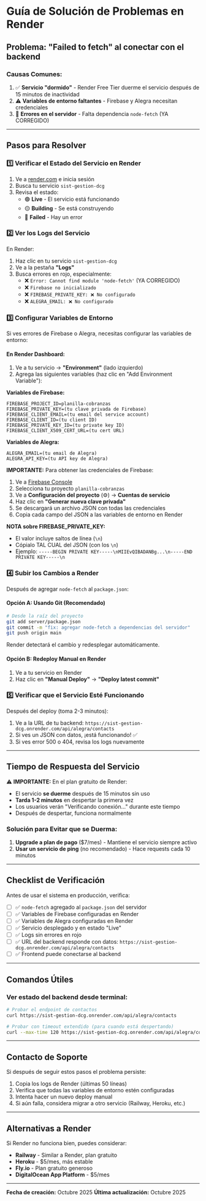 # Guía de Solución de Problemas en Render

## Problema: "Failed to fetch" al conectar con el backend

### Causas Comunes:
1. ✅ **Servicio "dormido"** - Render Free Tier duerme el servicio después de 15 minutos de inactividad
2. ⚠️ **Variables de entorno faltantes** - Firebase y Alegra necesitan credenciales
3. 🐛 **Errores en el servidor** - Falta dependencia `node-fetch` (YA CORREGIDO)

---

## Pasos para Resolver

### 1️⃣ Verificar el Estado del Servicio en Render

1. Ve a [render.com](https://render.com) e inicia sesión
2. Busca tu servicio `sist-gestion-dcg`
3. Revisa el estado:
   - 🟢 **Live** - El servicio está funcionando
   - 🟡 **Building** - Se está construyendo
   - 🔴 **Failed** - Hay un error

### 2️⃣ Ver los Logs del Servicio

En Render:
1. Haz clic en tu servicio `sist-gestion-dcg`
2. Ve a la pestaña **"Logs"**
3. Busca errores en rojo, especialmente:
   - ❌ `Error: Cannot find module 'node-fetch'` (YA CORREGIDO)
   - ❌ `Firebase no inicializado`
   - ❌ `FIREBASE_PRIVATE_KEY: ❌ No configurado`
   - ❌ `ALEGRA_EMAIL: ❌ No configurado`

### 3️⃣ Configurar Variables de Entorno

Si ves errores de Firebase o Alegra, necesitas configurar las variables de entorno:

#### En Render Dashboard:

1. Ve a tu servicio → **"Environment"** (lado izquierdo)
2. Agrega las siguientes variables (haz clic en "Add Environment Variable"):

**Variables de Firebase:**
```
FIREBASE_PROJECT_ID=planilla-cobranzas
FIREBASE_PRIVATE_KEY=(tu clave privada de Firebase)
FIREBASE_CLIENT_EMAIL=(tu email del service account)
FIREBASE_CLIENT_ID=(tu client ID)
FIREBASE_PRIVATE_KEY_ID=(tu private key ID)
FIREBASE_CLIENT_X509_CERT_URL=(tu cert URL)
```

**Variables de Alegra:**
```
ALEGRA_EMAIL=(tu email de Alegra)
ALEGRA_API_KEY=(tu API key de Alegra)
```

**IMPORTANTE:** Para obtener las credenciales de Firebase:
1. Ve a [Firebase Console](https://console.firebase.google.com)
2. Selecciona tu proyecto `planilla-cobranzas`
3. Ve a **Configuración del proyecto** (⚙️) → **Cuentas de servicio**
4. Haz clic en **"Generar nueva clave privada"**
5. Se descargará un archivo JSON con todas las credenciales
6. Copia cada campo del JSON a las variables de entorno en Render

**NOTA sobre FIREBASE_PRIVATE_KEY:**
- El valor incluye saltos de línea (`\n`)
- Cópialo TAL CUAL del JSON (con los `\n`)
- Ejemplo: `-----BEGIN PRIVATE KEY-----\nMIIEvQIBADANBg...\n-----END PRIVATE KEY-----\n`

### 4️⃣ Subir los Cambios a Render

Después de agregar `node-fetch` al `package.json`:

#### Opción A: Usando Git (Recomendado)

```bash
# Desde la raíz del proyecto
git add server/package.json
git commit -m "fix: agregar node-fetch a dependencias del servidor"
git push origin main
```

Render detectará el cambio y redesplegar automáticamente.

#### Opción B: Redeploy Manual en Render

1. Ve a tu servicio en Render
2. Haz clic en **"Manual Deploy"** → **"Deploy latest commit"**

### 5️⃣ Verificar que el Servicio Esté Funcionando

Después del deploy (toma 2-3 minutos):

1. Ve a la URL de tu backend: `https://sist-gestion-dcg.onrender.com/api/alegra/contacts`
2. Si ves un JSON con datos, ¡está funcionando! ✅
3. Si ves error 500 o 404, revisa los logs nuevamente

---

## Tiempo de Respuesta del Servicio

⚠️ **IMPORTANTE:** En el plan gratuito de Render:
- El servicio **se duerme** después de 15 minutos sin uso
- **Tarda 1-2 minutos** en despertar la primera vez
- Los usuarios verán "Verificando conexión..." durante este tiempo
- Después de despertar, funciona normalmente

### Solución para Evitar que se Duerma:

1. **Upgrade a plan de pago** ($7/mes) - Mantiene el servicio siempre activo
2. **Usar un servicio de ping** (no recomendado) - Hace requests cada 10 minutos

---

## Checklist de Verificación

Antes de usar el sistema en producción, verifica:

- [ ] ✅ `node-fetch` agregado al `package.json` del servidor
- [ ] ✅ Variables de Firebase configuradas en Render
- [ ] ✅ Variables de Alegra configuradas en Render
- [ ] ✅ Servicio desplegado y en estado "Live"
- [ ] ✅ Logs sin errores en rojo
- [ ] ✅ URL del backend responde con datos: `https://sist-gestion-dcg.onrender.com/api/alegra/contacts`
- [ ] ✅ Frontend puede conectarse al backend

---

## Comandos Útiles

### Ver estado del backend desde terminal:

```bash
# Probar el endpoint de contactos
curl https://sist-gestion-dcg.onrender.com/api/alegra/contacts

# Probar con timeout extendido (para cuando está despertando)
curl --max-time 120 https://sist-gestion-dcg.onrender.com/api/alegra/contacts
```

---

## Contacto de Soporte

Si después de seguir estos pasos el problema persiste:
1. Copia los logs de Render (últimas 50 líneas)
2. Verifica que todas las variables de entorno estén configuradas
3. Intenta hacer un nuevo deploy manual
4. Si aún falla, considera migrar a otro servicio (Railway, Heroku, etc.)

---

## Alternativas a Render

Si Render no funciona bien, puedes considerar:
- **Railway** - Similar a Render, plan gratuito
- **Heroku** - $5/mes, más estable
- **Fly.io** - Plan gratuito generoso
- **DigitalOcean App Platform** - $5/mes

---

**Fecha de creación:** Octubre 2025
**Última actualización:** Octubre 2025


